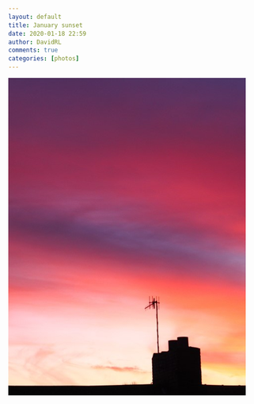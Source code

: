 ```yaml
---  
layout: default  
title: January sunset  
date: 2020-01-18 22:59  
author: DavidRL  
comments: true  
categories: [photos]  
---  
```

<img src="/assets/images/articles/jansunset.jpg" class="responsive"><br>
